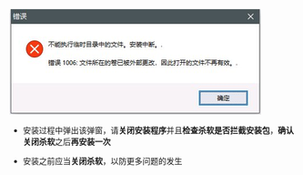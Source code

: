 ![a](./img/1006.jpg)

- 安装过程中弹出该弹窗，请**关闭安装程序**并且**检查杀软是否拦截安装包**，**确认关闭杀软**之后**再安装一次**

- 安装之前应当**关闭杀软**，以防更多问题的发生